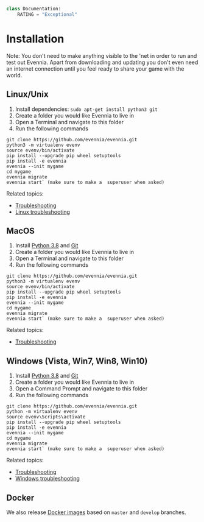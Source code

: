 ```python
class Documentation:
    RATING = "Exceptional"
```

# Installation
Note: You don't need to make anything visible to the 'net in order to run and
test out Evennia. Apart from downloading and updating you don't even need an
internet connection until you feel ready to share your game with the world.

## Linux/Unix

1. Install dependencies: `sudo apt-get install python3 git` 
2. Create a folder you would like Evennia to live in
3. Open a Terminal and navigate to this folder
4. Run the following commands
```linux
git clone https://github.com/evennia/evennia.git
python3 -m virtualenv evenv
source evenv/bin/activate
pip install --upgrade pip wheel setuptools
pip install -e evennia
evennia --init mygame
cd mygame
evennia migrate
evennia start` (make sure to make a  superuser when asked)
```

Related topics:
- [Troubleshooting](../../related_topics/troubleshooting/troubleshooting)
- [Linux troubleshooting](../../related_topics/troubleshooting/linux-troubleshooting)

## MacOS

1. Install [Python 3.8](http://www.python.org) and [Git](http://code.google.com/p/git-osx-installer/)
2. Create a folder you would like Evennia to live in
3. Open a Terminal and navigate to this folder
4. Run the following commands
```linux
git clone https://github.com/evennia/evennia.git
python3 -m virtualenv evenv
source evenv/bin/activate
pip install --upgrade pip wheel setuptools
pip install -e evennia
evennia --init mygame
cd mygame
evennia migrate
evennia start` (make sure to make a  superuser when asked)
```
Related topics:
- [Troubleshooting](../../related_topics/troubleshooting/troubleshooting)

## Windows (Vista, Win7, Win8, Win10)

1. Install [Python 3.8](http://www.python.org) and [Git](http://git-scm.com/)
2. Create a folder you would like Evennia to live in
3. Open a Command Prompt and navigate to this folder
4. Run the following commands

```windows
git clone https://github.com/evennia/evennia.git
python -m virtualenv evenv
source evenv\Scripts\activate
pip install --upgrade pip wheel setuptools
pip install -e evennia
evennia --init mygame
cd mygame
evennia migrate
evennia start` (make sure to make a  superuser when asked)
```

Related topics:
- [Troubleshooting](../../related_topics/troubleshooting/troubleshooting)
- [Windows troubleshooting](../../related_topics/troubleshooting/windows-troubleshooting)

## Docker

We also release [Docker images](../../related_topics/technical/evennia-docker) based on `master` and `develop` branches.

